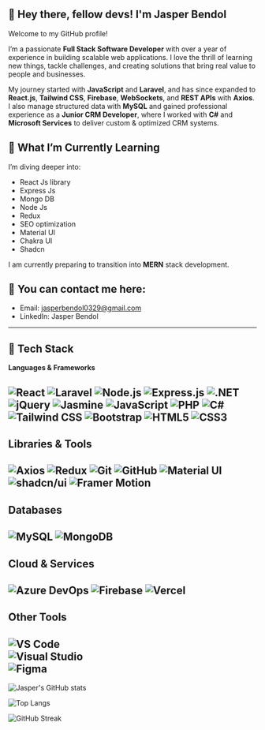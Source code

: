 **👋 Hey there, fellow devs! I'm Jasper Bendol**
--
Welcome to my GitHub profile!

I’m a passionate **Full Stack Software Developer** with over a year of experience in building scalable web applications. I love the thrill of learning new things, tackle challenges, and creating solutions that bring real value to people and businesses.

My journey started with **JavaScript** and **Laravel**, and has since expanded to **React.js**, **Tailwind CSS**, **Firebase**, **WebSockets**, and **REST APIs** with **Axios**. I also manage structured data with **MySQL** and gained professional experience as a **Junior CRM Developer**, where I worked with **C#** and **Microsoft Services** to deliver custom & optimized CRM systems.

**🌱 What I’m Currently Learning**
--
I’m diving deeper into:
 - React Js library
 - Express Js
 - Mongo DB
 - Node Js
 - Redux
 - SEO optimization
 - Material UI
 - Chakra UI
 - Shadcn

I am currently preparing to transition into **MERN** stack development.

📧 You can contact me here:
--
 - Email: jasperbendol0329@gmail.com
 - LinkedIn: Jasper Bendol

___
**🚀 Tech Stack**
--
**Languages & Frameworks**

![React](https://img.shields.io/badge/React-20232A?style=for-the-badge&logo=react&logoColor=61DAFB)
![Laravel](https://img.shields.io/badge/Laravel-FF2D20?style=for-the-badge&logo=laravel&logoColor=white)
![Node.js](https://img.shields.io/badge/Node.js-43853D?style=for-the-badge&logo=node.js&logoColor=white)
![Express.js](https://img.shields.io/badge/Express.js-404D59?style=for-the-badge)
![.NET](https://img.shields.io/badge/.NET-512BD4?style=for-the-badge&logo=dotnet&logoColor=white)
![jQuery](https://img.shields.io/badge/jQuery-0769AD?style=for-the-badge&logo=jquery&logoColor=white)
![Jasmine](https://img.shields.io/badge/jasmine-8A4182?style=for-the-badge&logo=jasmine&logoColor=white)
![JavaScript](https://img.shields.io/badge/JavaScript-F7DF1E?style=for-the-badge&logo=javascript&logoColor=black)
![PHP](https://img.shields.io/badge/PHP-777BB4?style=for-the-badge&logo=php&logoColor=white)
![C#](https://img.shields.io/badge/C%23-239120?style=for-the-badge&logo=c-sharp&logoColor=white)
![Tailwind CSS](https://img.shields.io/badge/Tailwind_CSS-38B2AC?style=for-the-badge&logo=tailwind-css&logoColor=white)
![Bootstrap](https://img.shields.io/badge/Bootstrap-563D7C?style=for-the-badge&logo=bootstrap&logoColor=white)
![HTML5](https://img.shields.io/badge/HTML5-E34F26?style=for-the-badge&logo=html5&logoColor=white)
![CSS3](https://img.shields.io/badge/CSS3-1572B6?style=for-the-badge&logo=css3&logoColor=white)
--
Libraries & Tools
--
![Axios](https://img.shields.io/badge/Axios-5A29E4?style=for-the-badge&logo=axios&logoColor=white)
![Redux](https://img.shields.io/badge/redux-764ABC?style=for-the-badge&logo=redux&logoColor=white)
![Git](https://img.shields.io/badge/Git-F05032?style=for-the-badge&logo=git&logoColor=white)
![GitHub](https://img.shields.io/badge/GitHub-100000?style=for-the-badge&logo=github&logoColor=white)
![Material UI](https://img.shields.io/badge/MUI-007FFF?style=for-the-badge&logo=mui&logoColor=white)
![shadcn/ui](https://img.shields.io/badge/shadcn%2Fui-black?style=for-the-badge&logo=radix-ui&logoColor=white)
![Framer Motion](https://img.shields.io/badge/framer_motion-0055FF?style=for-the-badge&logo=framer&logoColor=white)
--
**Databases**
--
![MySQL](https://img.shields.io/badge/mysql-4479A1?style=for-the-badge&logo=mysql&logoColor=white)
![MongoDB](https://img.shields.io/badge/mongodb-47A248?style=for-the-badge&logo=mongodb&logoColor=white)
--
**Cloud & Services**
--
![Azure DevOps](https://img.shields.io/badge/Azure_DevOps-0078D7?style=for-the-badge&logo=azure-devops&logoColor=white)
![Firebase](https://img.shields.io/badge/firebase-FFCA28?style=for-the-badge&logo=firebase&logoColor=black)
![Vercel](https://img.shields.io/badge/vercel-000000?style=for-the-badge&logo=vercel&logoColor=white)
--
**Other Tools**
--
![VS Code](https://img.shields.io/badge/VS%20Code-007ACC?style=for-the-badge&logo=visual-studio-code&logoColor=white)  
![Visual Studio](https://img.shields.io/badge/Visual%20Studio-5C2D91?style=for-the-badge&logo=visual-studio&logoColor=white)  
![Figma](https://img.shields.io/badge/Figma-F24E1E?style=for-the-badge&logo=figma&logoColor=white)
--
![Jasper's GitHub stats](https://github-readme-stats.vercel.app/api?username=kisekinosedai0912&show_icons=true&theme=radical)

![Top Langs](https://github-readme-stats.vercel.app/api/top-langs/?username=kisekinosedai0912&layout=compact&theme=radical)

![GitHub Streak](https://github-readme-streak-stats.herokuapp.com/?user=YOUR_GITHUB_USERNAME&theme=radical)
